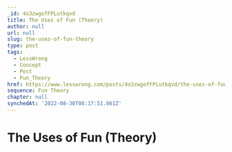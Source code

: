 ```yaml
---
_id: 4o3zwgofFPLutkqvd
title: The Uses of Fun (Theory)
author: null
url: null
slug: the-uses-of-fun-theory
type: post
tags:
  - LessWrong
  - Concept
  - Post
  - Fun_Theory
href: https://www.lesswrong.com/posts/4o3zwgofFPLutkqvd/the-uses-of-fun-theory
sequence: Fun Theory
chapter: null
synchedAt: '2022-08-30T08:17:51.061Z'
---
```

# The Uses of Fun (Theory)

